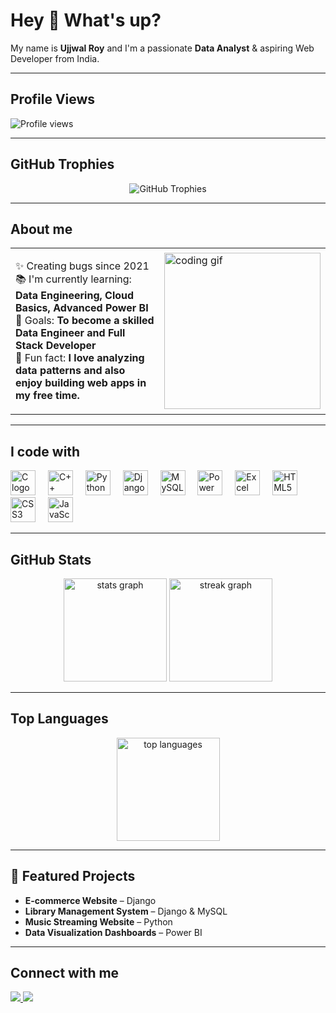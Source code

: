 <h1 align="left">Hey 👋 What's up?</h1>

<p align="left">My name is <strong>Ujjwal Roy</strong> and I'm a passionate <strong>Data Analyst</strong> & aspiring Web Developer from India.</p>

---

<h2 align="left">Profile Views</h2>

<p align="left">
  <img src="https://komarev.com/ghpvc/?username=Ujjwal9495&label=Profile%20views&color=0e75b6&style=flat" alt="Profile views" />
</p>

---

<h2 align="left">GitHub Trophies</h2>

<p align="center">
  <img src="https://github-profile-trophy.vercel.app/?username=Ujjwal9495&theme=onedark&column=6&margin-w=15&margin-h=15" alt="GitHub Trophies" />
</p>

---

<h2 align="left">About me</h2>

<table>
<tr>
<td>

✨ Creating bugs since 2021  
📚 I'm currently learning: <strong>Data Engineering, Cloud Basics, Advanced Power BI</strong>  
🎯 Goals: <strong>To become a skilled Data Engineer and Full Stack Developer</strong>  
🎲 Fun fact: <strong>I love analyzing data patterns and also enjoy building web apps in my free time.</strong>

</td>
<td>
<img src="https://media.giphy.com/media/qgQUggAC3Pfv687qPC/giphy.gif" width="250" alt="coding gif" />
</td>
</tr>
</table>

---

<h2 align="left">I code with</h2>

<div align="left">
  <img src="https://cdn.jsdelivr.net/gh/devicons/devicon/icons/c/c-original.svg" height="40" alt="C logo" />
  <img width="12" />
  <img src="https://cdn.jsdelivr.net/gh/devicons/devicon/icons/cplusplus/cplusplus-original.svg" height="40" alt="C++ logo" />
  <img width="12" />
  <img src="https://cdn.jsdelivr.net/gh/devicons/devicon/icons/python/python-original.svg" height="40" alt="Python logo" />
  <img width="12" />
  <img src="https://cdn.jsdelivr.net/gh/devicons/devicon/icons/django/django-plain.svg" height="40" alt="Django logo" />
  <img width="12" />
  <img src="https://cdn.jsdelivr.net/gh/devicons/devicon/icons/mysql/mysql-original.svg" height="40" alt="MySQL logo" />
  <img width="12" />
  <img src="https://img.icons8.com/color/48/power-bi.png" height="40" alt="Power BI logo" />
  <img width="12" />
  <img src="https://img.icons8.com/color/48/microsoft-excel-2019--v1.png" height="40" alt="Excel logo" />
  <img width="12" />
  <img src="https://cdn.jsdelivr.net/gh/devicons/devicon/icons/html5/html5-original.svg" height="40" alt="HTML5 logo" />
  <img width="12" />
  <img src="https://cdn.jsdelivr.net/gh/devicons/devicon/icons/css3/css3-original.svg" height="40" alt="CSS3 logo" />
  <img width="12" />
  <img src="https://cdn.jsdelivr.net/gh/devicons/devicon/icons/javascript/javascript-original.svg" height="40" alt="JavaScript logo" />
</div>

---

<h2 align="left">GitHub Stats</h2>

<div align="center">
  <img src="https://github-readme-stats.vercel.app/api?username=Ujjwal9495&show_icons=true&theme=tokyonight" height="165" alt="stats graph" />
  <img src="https://streak-stats.demolab.com?user=Ujjwal9495&theme=tokyonight" height="165" alt="streak graph" />
</div>

---

<h2 align="left">Top Languages</h2>

<p align="center">
  <img src="https://github-readme-stats.vercel.app/api/top-langs/?username=Ujjwal9495&layout=compact&theme=tokyonight" height="165" alt="top languages" />
</p>

---

<h2 align="left">🚀 Featured Projects</h2>

- **E-commerce Website** – Django
- **Library Management System** – Django & MySQL
- **Music Streaming Website** – Python
- **Data Visualization Dashboards** – Power BI

---

<h2 align="left">Connect with me</h2>

<p align="left">
<a href="https://linkedin.com/in/your-linkedin">
  <img src="https://img.shields.io/badge/LinkedIn-blue?logo=linkedin&logoColor=white&style=for-the-badge" />
</a>
<a href="mailto:your-email@gmail.com">
  <img src="https://img.shields.io/badge/Gmail-red?logo=gmail&logoColor=white&style=for-the-badge" />
</a>
</p>
